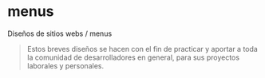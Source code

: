 # menus

Diseños de sitios webs / menus
> Estos breves diseños se hacen con el fin de practicar y aportar a toda la comunidad de desarrolladores en general, para sus proyectos laborales y personales.
